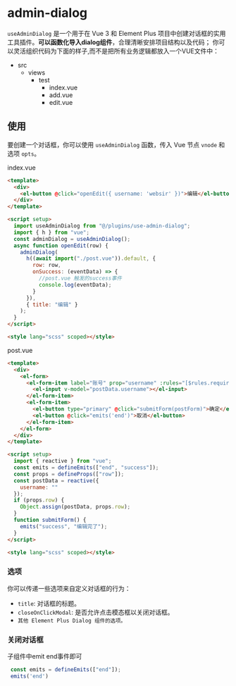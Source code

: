 # admin-dialog

`useAdminDialog` 是一个用于在 Vue 3 和 Element Plus 项目中创建对话框的实用工具插件。**可以函数化导入dialog组件**，合理清晰安排项目结构以及代码；
你可以灵活组织代码为下面的样子,而不是把所有业务逻辑都放入一个VUE文件中：

- src
	- views
		- test
			- index.vue
			- add.vue
			- edit.vue
			


## 使用


要创建一个对话框，你可以使用 `useAdminDialog` 函数，传入 Vue 节点 `vnode` 和选项 `opts`。

index.vue

```html
<template>
  <div>
    <el-button @click="openEdit({ username: 'websir' })">编辑</el-button>
  </div>
</template>

<script setup>
  import useAdminDialog from "@/plugins/use-admin-dialog";
  import { h } from "vue";
  const adminDialog = useAdminDialog();
  async function openEdit(row) {
    adminDialog(
      h((await import("./post.vue")).default, {
        row: row,
        onSuccess: (eventData) => {
          //post.vue 触发的success事件
          console.log(eventData);
        }
      }),
      { title: "编辑" }
    );
  }
</script>

<style lang="scss" scoped></style>
```

post.vue

```html
<template>
  <div>
    <el-form>
      <el-form-item label="账号" prop="username" :rules="[$rules.required]">
        <el-input v-model="postData.username"></el-input>
      </el-form-item>
      <el-form-item>
        <el-button type="primary" @click="submitForm(postForm)">确定</el-button>
        <el-button @click="emits('end')">取消</el-button>
      </el-form-item>
    </el-form>
  </div>
</template>

<script setup>
  import { reactive } from "vue";
  const emits = defineEmits(["end", "success"]);
  const props = defineProps(["row"]);
  const postData = reactive({
    username: ""
  });
  if (props.row) {
    Object.assign(postData, props.row);
  }
  function submitForm() {
    emits("success", "编辑完了");
  }
</script>

<style lang="scss" scoped></style>
```

### 选项

你可以传递一些选项来自定义对话框的行为：

- `title`: 对话框的标题。
- `closeOnClickModal`: 是否允许点击模态框以关闭对话框。
- `其他 Element Plus Dialog 组件的选项。`

### 关闭对话框

子组件中emit end事件即可
```javascript
 const emits = defineEmits(["end"]);
 emits('end')
```

